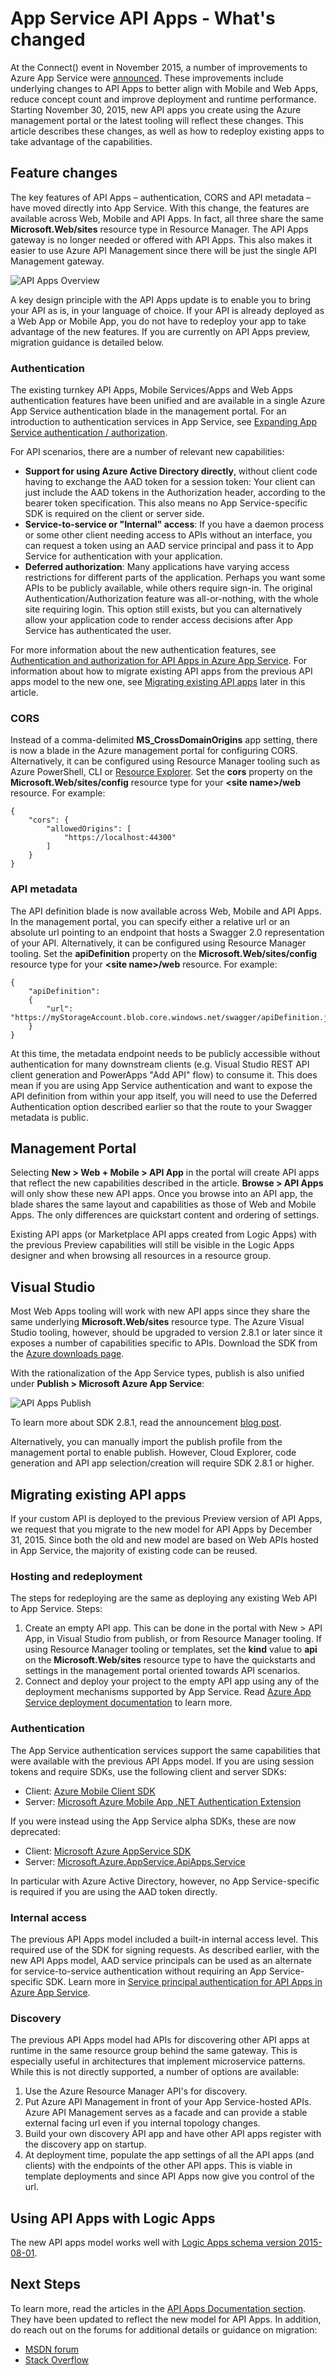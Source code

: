 <properties
	pageTitle="App Service API Apps - What's changed | Microsoft Azure"
	description="Learn what's new for API Apps in Azure App Service."
	services="app-service\api"
	documentationCenter=".net"
	authors="mohitsriv"
	manager="wpickett"
	editor="tdykstra"/>

<tags
	ms.service="app-service-api"
	ms.workload="na"
	ms.tgt_pltfrm="na"
	ms.devlang="na"
	ms.topic="get-started-article"
	ms.date="01/13/2016"
	ms.author="mohisri"/>

# App Service API Apps - What's changed

At the Connect() event in November 2015, a number of improvements to Azure App Service were [announced](https://azure.microsoft.com/blog/azure-app-service-updates-november-2015/). These improvements include underlying changes to API Apps to better align with Mobile and Web Apps, reduce concept count and improve deployment and runtime performance. Starting November 30, 2015, new API apps you create using the Azure management portal or the latest tooling will reflect these changes. This article describes these changes, as well as how to redeploy existing apps to take advantage of the capabilities.

## Feature changes
The key features of API Apps – authentication, CORS and API metadata – have moved directly into App Service. With this change, the features are available across Web, Mobile and API Apps. In fact, all three share the same **Microsoft.Web/sites** resource type in Resource Manager. The API Apps gateway is no longer needed or offered with API Apps. This also makes it easier to use Azure API Management since there will be just the single API Management gateway.

![API Apps Overview](./media/app-service-api-whats-changed/api-apps-overview.png)

A key design principle with the API Apps update is to enable you to bring your API as is, in your language of choice.  If your API is already deployed as a Web App or Mobile App, you do not have to redeploy your app to take advantage of the new features. If you are currently on API Apps preview, migration guidance is detailed below.

### Authentication
The existing turnkey API Apps, Mobile Services/Apps and Web Apps authentication features have been unified and are available in a single Azure App Service authentication blade in the management portal. For an introduction to authentication services in App Service, see [Expanding App Service authentication / authorization](https://azure.microsoft.com/blog/announcing-app-service-authentication-authorization/).

For API scenarios, there are a number of relevant new capabilities:

- **Support for using Azure Active Directory directly**, without client code having to exchange the AAD token for a session token: Your client can just include the AAD tokens in the Authorization header, according to the bearer token specification. This also means no App Service-specific SDK is required on the client or server side. 
- **Service-to-service or "Internal" access**: If you have a daemon process or some other client needing access to APIs without an interface, you can request a token using an AAD service principal and pass it to App Service for authentication with your application.
- **Deferred authorization**: Many applications have varying access restrictions for different parts of the application. Perhaps you want some APIs to be publicly available, while others require sign-in. The original Authentication/Authorization feature was all-or-nothing, with the whole site requiring login. This option still exists, but you can alternatively allow your application code to render access decisions after App Service has authenticated the user.
 
For more information about the new authentication features, see [Authentication and authorization for API Apps in Azure App Service](app-service-api-authentication.md). For information about how to migrate existing API apps from the previous API apps model to the new one, see [Migrating existing API apps](#migrating-existing-api-apps) later in this article.
 
### CORS
Instead of a comma-delimited **MS_CrossDomainOrigins** app setting, there is now a blade in the Azure management portal for configuring CORS. Alternatively, it can be configured using Resource Manager tooling such as Azure PowerShell, CLI or [Resource Explorer](https://resources.azure.com/). Set the **cors** property on the **Microsoft.Web/sites/config** resource type for your **&lt;site name&gt;/web** resource. For example:

    {
        "cors": {
            "allowedOrigins": [
                "https://localhost:44300"
            ]
        }
    } 

### API metadata
The API definition blade is now available across Web, Mobile and API Apps. In the management portal, you can specify either a relative url or an absolute url pointing to an endpoint that hosts a Swagger 2.0 representation of your API. Alternatively, it can be configured using Resource Manager tooling. Set the **apiDefinition** property on the **Microsoft.Web/sites/config** resource type for your **&lt;site name&gt;/web** resource. For example:

    {
        "apiDefinition":
        {
            "url": "https://myStorageAccount.blob.core.windows.net/swagger/apiDefinition.json"
        }
    }

At this time, the metadata endpoint needs to be publicly accessible without authentication for many downstream clients (e.g. Visual Studio REST API client generation and PowerApps "Add API" flow) to consume it. This does mean if you are using App Service authentication and want to expose the API definition from within your app itself, you will need to use the Deferred Authentication option described earlier so that the route to your Swagger metadata is public.

## Management Portal
Selecting **New > Web + Mobile > API App** in the portal will create API apps that reflect the new capabilities described in the article. **Browse > API Apps** will only show these new API apps. Once you browse into an API app, the blade shares the same layout and capabilities as those of Web and Mobile Apps. The only differences are quickstart content and ordering of settings.

Existing API apps (or Marketplace API apps created from Logic Apps) with the previous Preview capabilities will still be visible in the Logic Apps designer and when browsing all resources in a resource group.

## Visual Studio

Most Web Apps tooling will work with new API apps since they share the same underlying **Microsoft.Web/sites** resource type. The Azure Visual Studio tooling, however, should be upgraded to version 2.8.1 or later since it exposes a number of capabilities specific to APIs. Download the SDK from the [Azure downloads page](https://azure.microsoft.com/downloads/).

With the rationalization of the App Service types, publish is also unified under **Publish > Microsoft Azure App Service**:

![API Apps Publish](./media/app-service-api-whats-changed/api-apps-publish.png)

To learn more about SDK 2.8.1, read the announcement [blog post](https://azure.microsoft.com/blog/announcing-azure-sdk-2-8-1-for-net/).

Alternatively, you can manually import the publish profile from the management portal to enable publish. However, Cloud Explorer, code generation and API app selection/creation will require SDK 2.8.1 or higher.

## Migrating existing API apps
If your custom API is deployed to the previous Preview version of API Apps, we request that you migrate to the new model for API Apps by December 31, 2015. Since both the old and new model are based on Web APIs hosted in App Service, the majority of existing code can be reused.

### Hosting and redeployment
The steps for redeploying are the same as deploying any existing Web API to App Service. Steps:

1. Create an empty API app. This can be done in the portal with New > API App, in Visual Studio from publish, or from Resource Manager tooling. If using Resource Manager tooling or templates, set the **kind** value to **api** on the **Microsoft.Web/sites** resource type to have the quickstarts and settings in the management portal oriented towards API scenarios.
2. Connect and deploy your project to the empty API app using any of the deployment mechanisms supported by App Service. Read [Azure App Service deployment documentation](../app-service-web/web-sites-deploy.md) to learn more. 
  
### Authentication
The App Service authentication services support the same capabilities that were available with the previous API Apps model. If you are using session tokens and require SDKs, use the following client and server SDKs:

- Client: [Azure Mobile Client SDK](http://www.nuget.org/packages/Microsoft.Azure.Mobile.Client/)
- Server: [Microsoft Azure Mobile App .NET Authentication Extension](http://www.nuget.org/packages/Microsoft.Azure.Mobile.Server.Authentication/) 

If you were instead using the App Service alpha SDKs, these are now deprecated:

- Client: [Microsoft Azure AppService SDK](http://www.nuget.org/packages/Microsoft.Azure.AppService)
- Server: [Microsoft.Azure.AppService.ApiApps.Service](http://www.nuget.org/packages/Microsoft.Azure.AppService.ApiApps.Service)

In particular with Azure Active Directory, however, no App Service-specific is required if you are using the AAD token directly.

### Internal access
The previous API Apps model included a built-in internal access level. This required use of the SDK for signing requests. As described earlier, with the new API Apps model, AAD service principals can be used as an alternate for service-to-service authentication without requiring an App Service-specific SDK. Learn more in [Service principal authentication for API Apps in Azure App Service](app-service-api-dotnet-service-principal-auth.md).

### Discovery
The previous API Apps model had APIs for discovering other API apps at runtime in the same resource group behind the same gateway. This is especially useful in architectures that implement microservice patterns. While this is not directly supported, a number of options are available:

1. Use the Azure Resource Manager API's for discovery.
2. Put Azure API Management in front of your App Service-hosted APIs. Azure API Management serves as a facade and can provide a stable external facing url even if you internal topology changes.
3. Build your own discovery API app and have other API apps register with the discovery app on startup.
4. At deployment time, populate the app settings of all the API apps (and clients) with the endpoints of the other API apps. This is viable in template deployments and since API Apps now give you control of the url.

## Using API Apps with Logic Apps

The new API apps model works well with [Logic Apps schema version 2015-08-01](../app-service-logic/app-service-logic-schema-2015-08-01.md).

## Next Steps

To learn more, read the articles in the [API Apps Documentation section](https://azure.microsoft.com/documentation/services/app-service/api/). They have been updated to reflect the new model for API Apps. In addition, do reach out on the forums for additional details or guidance on migration:

- [MSDN forum](https://social.msdn.microsoft.com/Forums/en-US/home?forum=AzureAPIApps)
- [Stack Overflow](http://stackoverflow.com/questions/tagged/azure-api-apps)
